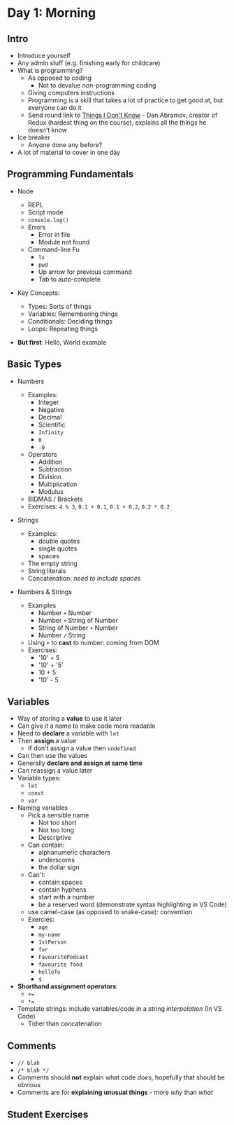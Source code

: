 # Day 1: Morning

## Intro

- Introduce yourself
- Any admin stuff (e.g. finishing early for childcare)
- What is programming?
    - As opposed to coding
        - Not to devalue non-programming coding
    - Giving computers instructions
    - Programming is a skill that takes a lot of practice to get good at, but everyone can do it
    - Send round link to [Things I Don't Know](https://overreacted.io/things-i-dont-know-as-of-2018/) - Dan Abramov, creator of Redux (hardest thing on the course), explains all the things he doesn't know
- Ice breaker
    - Anyone done any before?
- A lot of material to cover in one day


## Programming Fundamentals

- Node
    - REPL
    - Script mode
    - `console.log()`
    - Errors
        - Error in file
        - Module not found
    - Command-line Fu
        - `ls`
        - `pwd`
        - Up arrow for previous command
        - Tab to auto-complete

- Key Concepts:
    - Types: Sorts of things
    - Variables: Remembering things
    - Conditionals: Deciding things
    - Loops: Repeating things

- **But first**: Hello, World example



## Basic Types

- Numbers
    - Examples:
        - Integer
        - Negative
        - Decimal
        - Scientific
        - `Infinity`
        - `0`
        - `-0`
    - Operators
        - Addition
        - Subtraction
        - Division
        - Multiplication
        - Modulus
    - BIDMAS / Brackets
    - Exercises: `4 % 3`, `0.1 + 0.1`, `0.1 + 0.2`, `0.2 * 0.2`

- Strings
    - Examples:
        - double quotes
        - single quotes
        - spaces
    - The empty string
    - String literals
    - Concatenation: *need to include spaces*

- Numbers & Strings
    - Examples
        - Number `+` Number
        - Number `+` String of Number
        - String of Number `+` Number
        - Number `/` String
    - Using `+` to **cast** to number: coming from DOM
    - Exercises:
        - '10' + 5
        - '10' + '5'
        - 10 + 5
        - '10' - 5


## Variables

- Way of storing a **value** to use it later
- Can give it a name to make code more readable
- Need to **declare** a variable with `let`
- Then **assign** a value
    - If don't assign a value then `undefined`
- Can then use the values
- Generally **declare and assign at same time**
- Can reassign a value later
- Variable types:
    - `let`
    - `const`
    - `var`
- Naming variables
    - Pick a sensible name
        - Not too short
        - Not too long
        - Descriptive
    - Can contain:
        - alphanumeric characters
        - underscores
        - the dollar sign
    - Can't:
        - contain spaces
        - contain hyphens
        - start with a number
        - be a reserved word (demonstrate syntax highlighting in VS Code)
    - use camel-case (as opposed to snake-case): convention
    - Exercies:
        - `age`
        - `my-name`
        - `1stPerson`
        - `for`
        - `FavouritePodcast`
        - `favourite food`
        - `helloTo`
        - `$`
- **Shorthand assignment operators**:
    - `+=`
    - `*=`
- Template strings: include variables/code in a string *interpolation* (In VS Code)
    - Tidier than concatenation


## Comments

- `// blah`
- `/* blah */`
- Comments should **not** explain what code *does*, hopefully that should be obvious
- Comments are for **explaining unusual things** - more *why* than *what*


## **Student Exercises**

